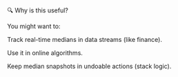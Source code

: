 🔍 Why is this useful?

You might want to:

Track real-time medians in data streams (like finance).

Use it in online algorithms.

Keep median snapshots in undoable actions (stack logic).
